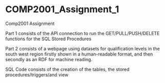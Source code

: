 # COMP2001_Assignment_1
Comp2001 Assignment


Part 1 consists of the API connection to run the GET/PULL/PUSH/DELETE functions for the SQL Stored Procedures

Part 2 consists of a webpage using datasets for qualification levels in the south west region
firstly shown in a human-readable format, and then secondly as an RDF for machine reading.

SQL Code consists of the creation of the tables, the stored procedures/triggers/and view